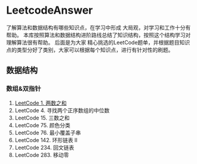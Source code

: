 # LeetcodeAnswer
了解算法和数据结构有哪些知识点，在学习中形成 大局观，对学习和工作十分有帮助。 本库按照算法和数据结构进阶路线总结了知识结构，按照这个结构学习对理解算法很有帮助。  后面是为大家 精心挑选的LeetCode题单，并根据题目知识点的类型分好了类别，大家可以根据每个知识点，进行有针对性的刷题。

## 数据结构

### 数组&双指针

1. [LeetCode 1. 两数之和](https://github.com/xzd9476/LeetcodeAnswer/blob/dev/1.%E6%95%B0%E7%BB%84%26%E5%8F%8C%E6%8C%87%E9%92%88/A_TwoSum.java)
2. LeetCode 4. 寻找两个正序数组的中位数
3. LeetCode 15. 三数之和
4. LeetCode 75. 颜色分类
5. LeetCode 76. 最小覆盖子串
6. LeetCode 142. 环形链表 II
7. LeetCode 234. 回文链表
8. LeetCode 283. 移动零